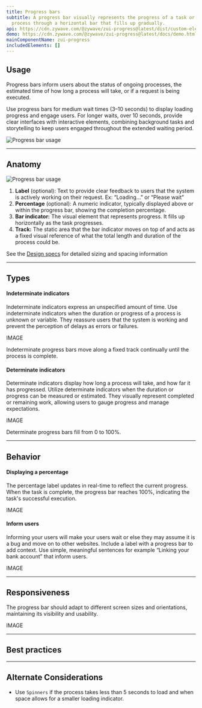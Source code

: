 ```yaml
---
title: Progress bars
subtitle: A progress bar visually represents the progress of a task or loading
  process through a horizontal bar that fills up gradually.
api: https://cdn.zywave.com/@zywave/zui-progress@latest/dist/custom-elements.json
demo: https://cdn.zywave.com/@zywave/zui-progress@latest/docs/demo.html
mainComponentName: zui-progress
includedElements: []
---
```

## Usage

Progress bars inform users about the status of ongoing processes, the estimated time of how long a process will take, or if a request is being executed. 

Use progress bars for medium wait times (3–10 seconds) to display loading progress and engage users. For longer waits, over 10 seconds, provide clear interfaces with interactive elements, combining background tasks and storytelling to keep users engaged throughout the extended waiting period.

![Progress bar usage](/images/progress-bar_usage.svg)

- - -

## Anatomy

![Progress bar usage](/images/progress-bar_anatomy.svg)

1. **Label** (optional): Text to provide clear feedback to users that the system is actively working on their request. Ex: “Loading...” or “Please wait”
2. **Percentage** (optional): A numeric indicator, typically displayed above or within the progress bar, showing the completion percentage.
3. **Bar indicator:** The visual element that represents progress. It fills up horizontally as the task progresses.
4. **Track:** The static area that the bar indicator moves on top of and acts as a fixed visual reference of what the total length and duration of the process could be.

See the [Design specs](https://xd.adobe.com/view/ef2f902b-219f-4e41-8bba-2bf079fc5969-ba7c/grid) for detailed sizing and spacing information

- - -

## Types

#### Indeterminate indicators

Indeterminate indicators express an unspecified amount of time. Use indeterminate indicators when the duration or progress of a process is unknown or variable. They reassure users that the system is working and prevent the perception of delays as errors or failures.

IMAGE

Indeterminate progress bars move along a fixed track continually until the process is complete.

#### Determinate indicators

Determinate indicators display how long a process will take, and how far it has progressed. Utilize determinate indicators when the duration or progress can be measured or estimated. They visually represent completed or remaining work, allowing users to gauge progress and manage expectations. 

IMAGE

Determinate progress bars fill from 0 to 100%.

- - -

## Behavior

#### Displaying a percentage

The percentage label updates in real-time to reflect the current progress. When the task is complete, the progress bar reaches 100%, indicating the task's successful execution.

IMAGE

#### Inform users

Informing your users will make your users wait or else they may assume it is a bug and move on to other websites. Include a label with a progress bar to add context. Use simple, meaningful sentences for example “Linking your bank account” that inform users.

IMAGE

- - -

## Responsiveness

The progress bar should adapt to different screen sizes and orientations, maintaining its visibility and usability.

IMAGE

- - -

## Best practices



- - -

## Alternate Considerations

* Use `Spinners` if the process takes less than 5 seconds to load and when space allows for a smaller loading indicator.